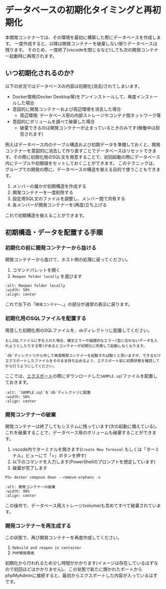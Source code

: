 # データベースの初期化タイミングと再初期化

本開発コンテナーでは、その環境を最初に構築した際にデータベースを作成します。
一度作成すると、以降は開発コンテナーを破棄しない限りデータベースは残ります。
そのため、一度終了(vscodeを閉じるなど)しても次の開発コンテナー起動時に再現されます。

## いつ初期化されるのか?

以下の状況ではデータベースの内容は初期化(消去)されてしまいます。

- Docker環境(Docker Desktop等)をアンインストールして、再度インストールした場合
- 意図的に開発コンテナーおよび周辺環境を消去した場合
    - 周辺環境: データベース用の内部ストレージやコンテナ間ネットワーク等
- 意図的にボリュームを調べて破棄した場合
    - 破棄できるのは開発コンテナーが止まっているときのみです(稼働中は拒否されます)

例えばデータベース内のテーブル構造および初期データを準備しておくと、開発コンテナーを意図的に消去して作り直すことでデータベースはリセットできます。その際に初期化用のSQL文を用意することで、初回起動の際にデータベース内にテーブルや初期値をセットしておくことができます。
このテクニックは、グループでの開発の際に、データベースの構造を揃える目的で使うこともできます。

1. メンバーの誰かが初期構造を作成する
2. 開発コンテナーを一度削除する
3. 設定用SQL文のファイルを調整し、メンバー間で共有する
4. 各メンバーが開発コンテナーを(再度)立ち上げる

これで初期構造を揃えることができます。

## 初期構造・データを配置する手順

### 初期化の前に開発コンテナーから抜ける

開発コンテナーから抜けて、ホスト側の処理に戻ってください。

1. コマンドパレットを開く
2. `Reopen folder locally` を選びます

```{image} images/vscode-reopen-locally.png
:alt: Reopen folder locally
:width: 50%
:align: center
```

これで左下の「`開発コンテナー…`」の部分が通常の表示に戻ります。

### 初期化用のSQLファイルを配置する

用意した初期化用のSQLファイルを、`db`ディレクトリに配置してください。

```{warning}
もしSQLファイルに手を入れた場合、構文エラーや論理的なエラー(型に合わないデータを入れようとしたりする等)があるとコンテナーが初期化に失敗して起動しなくなります。

`db`ディレクトリから外して再度開発コンテナーを起動すれば動くと思いますが、できるだけエクスポートしたファイルをそのまま持ち込めるよう、エクスポート前に初期状態を確認してから行うようにしてください。
```

ここでは、[エクスポート](#export)の際にダウンロードした`SAMPLE.sql`ファイルを配置しておきます。

```{image} images/set-file.png
:alt: `SAMPLE.sql`を`db`ディレクトリに配置
:width: 50%
:align: center
```

### 開発コンテナーの破棄

開発コンテナーは終了してもシステムに残っています(次の起動に備えている)。
これを破棄することで、データベース用のボリュームも破棄することができます。

1. vscode内でターミナルを開きます(`Create New Terminal` もしくは「ターミナル」ビューにて「+」ボタンを押す)
2. 以下のコマンドを入力します(PowerShellのプロンプトを想定しています)
3. 破棄が完了します

```pwsh
PS> docker compose down --remove-orphans -v
```

```{image} images/remove-devcontainers.png
:alt: 開発コンテナーの破棄
:width: 90%
:align: center
```

この操作で、データベース用ストレージ(volume)も含めてすべて破棄されています。

### 開発コンテナーを再生成する

この状態で、再び開発コンテナーを再度作成してください。

1. `Rebuild and reopen in container`
2. `PHP開発環境`

初期化から行われるため少し時間がかかります(イメージは存在しているはずなので初回ほどはかかりません)。
この状態で新たに開かれたポートからphpMyAdminに接続すると、最初からエクスポートした内容が入っているはずです。
